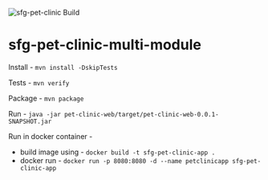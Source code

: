 ![sfg-pet-clinic Build](https://github.com/sourabhsmf/sfg-pet-clinic-multi-module/workflows/sfg-pet-clinic%20Build/badge.svg)
# sfg-pet-clinic-multi-module

Install - 
  `mvn install -DskipTests`
 
Tests - 
  `mvn verify`

Package - 
  `mvn package`
  
Run - 
  `java -jar pet-clinic-web/target/pet-clinic-web-0.0.1-SNAPSHOT.jar`

Run in docker container - 
  - build image using - 
      `docker build -t sfg-pet-clinic-app .` 
  - docker run -
      `docker run -p 8080:8080 -d --name petclinicapp sfg-pet-clinic-app`
